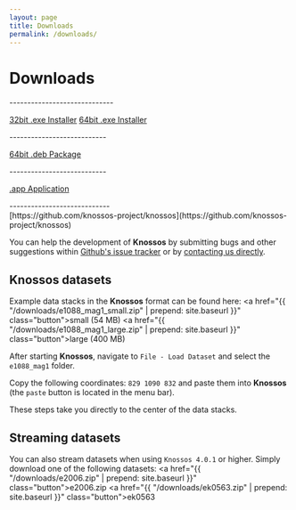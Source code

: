 ```yaml
---
layout: page
title: Downloads
permalink: /downloads/
---
```


Downloads
=========
<section>
<div>
<i class="fa fa-windows"></i>
-----------------------------

<a href="https://github.com/knossos-project/knossos/releases/download/v4.0.1/win32-Setup-Knossos.4.0.1.exe" class="button"><i class="fa fa-download"></i> 32bit .exe Installer</a>
<a href="https://github.com/knossos-project/knossos/releases/download/v4.0.1/win64-Setup-Knossos.4.0.1.exe" class="button"><i class="fa fa-download"></i> 64bit .exe Installer</a>
</div>

<div>
<i class="fa fa-linux"></i>
---------------------------

<a href="https://github.com/knossos-project/knossos/releases/download/v4.0.1/knossos.deb" class="button"><i class="fa fa-download"></i> 64bit .deb Package</a>
</div>

<div>
<i class="fa fa-apple"></i>
---------------------------

<a href="https://github.com/knossos-project/knossos/releases/download/v4.0.1/mac-Knossos.4.0.1.zip" class="button"><i class="fa fa-download"></i> .app Application</a>
</div>
</section>

<section>
<aside>
<i class="fa fa-github"></i>
----------------------------
</aside>

<article>
[https://github.com/knossos-project/knossos](https://github.com/knossos-project/knossos)

You can help the development of **Knossos** by submitting bugs and other suggestions within [Github's issue tracker](https://github.com/knossos-project/knossos/issues) or by [contacting us directly](#contact).
</article>
</section>

**Knossos** datasets
--------------------

Example data stacks in the **Knossos** format can be found here: <a href="{{ "/downloads/e1088_mag1_small.zip" | prepend: site.baseurl }}" class="button">small (54 MB)</a> <a href="{{ "/downloads/e1088_mag1_large.zip" | prepend: site.baseurl }}" class="button">large (400 MB)</a>

After starting **Knossos**, navigate to `File - Load Dataset` and select the `e1088_mag1` folder.

Copy the following coordinates: `829 1090 832` and paste them into **Knossos** (the `paste` button is located in the menu bar).

These steps take you directly to the center of the data stacks.

Streaming datasets
------------------

You can also stream datasets when using `Knossos 4.0.1` or higher. Simply download one of the following datasets: <a href="{{ "/downloads/e2006.zip" | prepend: site.baseurl }}" class="button">e2006.zip</a> <a href="{{ "/downloads/ek0563.zip" | prepend: site.baseurl }}" class="button">ek0563</a>
